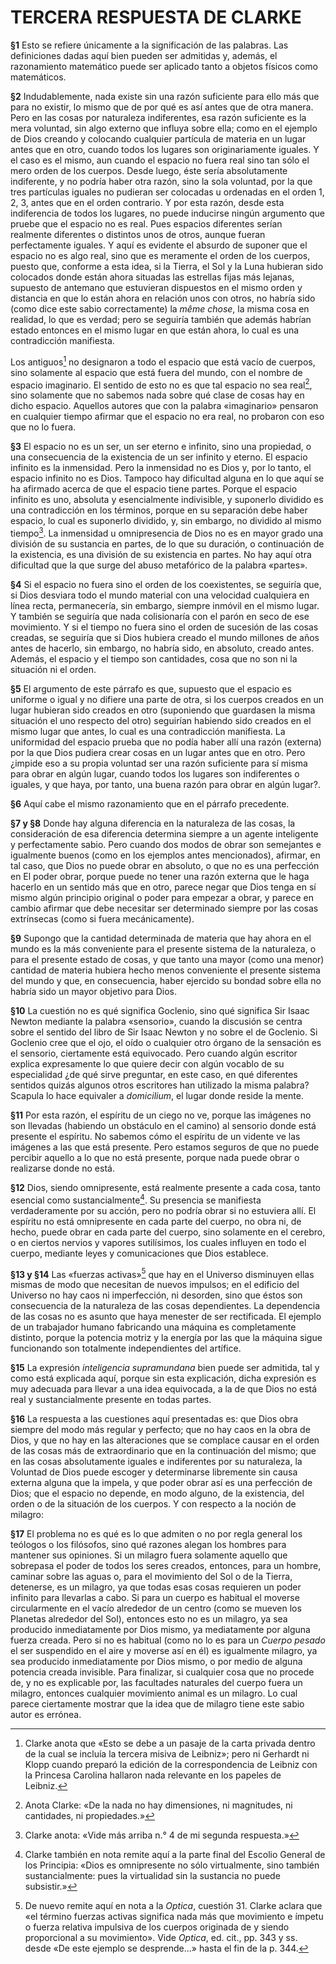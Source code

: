 # TERCERA RESPUESTA DE CLARKE

**§1** Esto se refiere únicamente a la significación de las palabras.
Las definiciones dadas aquí bien pueden ser admitidas y,
además, el razonamiento matemático puede ser aplicado tanto
a objetos físicos como matemáticos.

**§2** Indudablemente, nada existe sin una razón suficiente
para ello más que para no existir, lo mismo que de por qué es
así antes que de otra manera. Pero en las cosas por naturaleza
indiferentes, esa razón suficiente es la mera voluntad, sin algo
externo que influya sobre ella; como en el ejemplo de Dios
creando y colocando cualquier partícula de materia en un lugar
antes que en otro, cuando todos los lugares son originariamente
iguales. Y el caso es el mismo, aun cuando el espacio no fuera
real sino tan sólo el mero orden de los cuerpos. Desde luego,
éste sería absolutamente indiferente, y no podría haber otra razón,
sino la sola voluntad, por la que tres partículas iguales no
pudieran ser colocadas u ordenadas en el orden 1, 2, 3, antes que
en el orden contrario. Y por esta razón, desde esta indiferencia
de todos los lugares, no puede inducirse ningún argumento que
pruebe que el espacio no es real. Pues espacios diferentes serían
realmente diferentes o distintos unos de otros, aunque fueran
perfectamente iguales. Y aquí es evidente el absurdo de suponer
que el espacio no es algo real, sino que es meramente el orden
de los cuerpos, puesto que, conforme a esta idea, si la Tierra, el
Sol y la Luna hubieran sido colocados donde están ahora situadas
las estrellas fijas más lejanas, supuesto de antemano que
estuvieran dispuestos en el mismo orden y distancia en que lo
están ahora en relación unos con otros, no habría sido (como dice
este sabio correctamente) la *même chose*, la misma cosa en realidad,
lo que es verdad; pero se seguiría también que además
habrían estado entonces en el mismo lugar en que están ahora,
lo cual es una contradicción manifiesta.

Los antiguos[^2] no designaron a todo el espacio que está vacío
de cuerpos, sino solamente al espacio que está fuera del mundo,
con el nombre de espacio imaginario. El sentido de esto no es
que tal espacio no sea real[^3], sino solamente que no sabemos nada
sobre qué clase de cosas hay en dicho espacio. Aquellos autores
que con la palabra «imaginario» pensaron en cualquier tiempo
afirmar que el espacio no era real, no probaron con eso que no
lo fuera.

[^2]: Clarke anota que «Esto se debe a un pasaje de la carta privada dentro
de la cual se incluía la tercera misiva de Leibniz»; pero ni Gerhardt ni
Klopp cuando preparó la edición de la correspondencia de Leibniz con la
Princesa Carolina hallaron nada relevante en los papeles de Leibniz.

[^3]: Anota Clarke: «De la nada no hay dimensiones, ni magnitudes, ni
cantidades, ni propiedades.»

**§3** El espacio no es un ser, un ser eterno e infinito, sino
una propiedad, o una consecuencia de la existencia de un ser infinito
y eterno. El espacio infinito es la inmensidad. Pero la inmensidad
no es Dios y, por lo tanto, el espacio infinito no es
Dios. Tampoco hay dificultad alguna en lo que aquí se ha afirmado
acerca de que el espacio tiene partes. Porque el espacio
infinito es uno, absoluta y esencialmente indivisible, y suponerlo
dividido es una contradicción en los términos, porque en su
separación debe haber espacio, lo cual es suponerlo dividido, y,
sin embargo, no dividido al mismo tiempo[^4]. La inmensidad u
omnipresencia de Dios no es en mayor grado una división de su
sustancia en partes, de lo que su duración, o continuación de la
existencia, es una división de su existencia en partes. No hay aquí
otra dificultad que la que surge del abuso metafórico de la palabra
«partes».

[^4]: Clarke anota: «Vide más arriba n.° 4 de mi segunda respuesta.»

**§4** Si el espacio no fuera sino el orden de los coexistentes,
se seguiría que, si Dios desviara todo el mundo material con una
velocidad cualquiera en línea recta, permanecería, sin embargo,
siempre inmóvil en el mismo lugar. Y también se seguiría que
nada colisionaría con el parón en seco de ese movimiento. Y si
el tiempo no fuera sino el orden de sucesión de las cosas creadas,
se seguiría que si Dios hubiera creado el mundo millones de años
antes de hacerlo, sin embargo, no habría sido, en absoluto, creado
antes. Además, el espacio y el tiempo son cantidades, cosa
que no son ni la situación ni el orden.

**§5** El argumento de este párrafo es que, supuesto que el
espacio es uniforme o igual y no difiere una parte de otra, si los
cuerpos creados en un lugar hubieran sido creados en otro (suponiendo
que guardasen la misma situación el uno respecto del
otro) seguirían habiendo sido creados en el mismo lugar que antes,
lo cual es una contradicción manifiesta. La uniformidad del
espacio prueba que no podía haber allí una razón (externa) por
la que Dios pudiera crear cosas en un lugar antes que en otro.
Pero ¿impide eso a su propia voluntad ser una razón suficiente
para sí misma para obrar en algún lugar, cuando todos los lugares
son indiferentes o iguales, y que haya, por tanto, una buena
razón para obrar en algún lugar?.

**§6** Aquí cabe el mismo razonamiento que en el párrafo precedente.

**§7 y §8** Donde hay alguna diferencia en la naturaleza de las
cosas, la consideración de esa diferencia determina siempre a un
agente inteligente y perfectamente sabio. Pero cuando dos modos
de obrar son semejantes e igualmente buenos (como en los ejemplos
antes mencionados), afirmar, en tal caso, que Dios no puede
obrar en absoluto, o que no es una perfección en El poder obrar,
porque puede no tener una razón externa que le haga hacerlo en
un sentido más que en otro, parece negar que Dios tenga en sí
mismo algún principio original o poder para empezar a obrar, y
parece en cambio afirmar que debe necesitar ser determinado
siempre por las cosas extrínsecas (como si fuera mecánicamente).

**§9** Supongo que la cantidad determinada de materia que
hay ahora en el mundo es la más conveniente para el presente
sistema de la naturaleza, o para el presente estado de cosas, y
que tanto una mayor (como una menor) cantidad de materia hubiera
hecho menos conveniente el presente sistema del mundo
y que, en consecuencia, haber ejercido su bondad sobre ella no
habría sido un mayor objetivo para Dios.

**§10** La cuestión no es qué significa Goclenio, sino qué
significa Sir Isaac Newton mediante la palabra «sensorio», cuando
la discusión se centra sobre el sentido del libro de Sir Isaac
Newton y no sobre el de Goclenio. Si Goclenio cree que el ojo,
el oído o cualquier otro órgano de la sensación es el sensorio,
ciertamente está equivocado. Pero cuando algún escritor explica
expresamente lo que quiere decir con algún vocablo de su especialidad
¿de qué sirve preguntar, en este caso, en qué diferentes
sentidos quizás algunos otros escritores han utilizado la misma
palabra? Scapula lo hace equivaler a *domicilium*, el lugar donde
reside la mente.

**§11** Por esta razón, el espíritu de un ciego no ve, porque
las imágenes no son llevadas (habiendo un obstáculo en el camino)
al sensorio donde está presente el espíritu. No sabemos cómo
el espíritu de un vidente ve las imágenes a las que está presente.
Pero estamos seguros de que no puede percibir aquello a lo que
no está presente, porque nada puede obrar o realizarse donde
no está.

**§12** Dios, siendo omnipresente, está realmente presente a
cada cosa, tanto esencial como sustancialmente[^5]. Su presencia
se manifiesta verdaderamente por su acción, pero no podría obrar
si no estuviera allí. El espíritu no está omnipresente en cada parte
del cuerpo, no obra ni, de hecho, puede obrar en cada parte del
cuerpo, sino solamente en el cerebro, o en ciertos nervios y vapores
sutilísimos, los cuales influyen en todo el cuerpo, mediante
leyes y comunicaciones que Dios establece.

[^5]: Clarke también en nota remite aquí a la parte final del Escolio General
de los Principia: «Dios es omnipresente no sólo virtualmente, sino
también sustancialmente: pues la virtualidad sin la sustancia no puede subsistir.»

**§13 y §14** Las «fuerzas activas»[^6] que hay en el Universo disminuyen
ellas mismas de modo que necesitan de nuevos impulsos;
en el edificio del Universo no hay caos ni imperfección, ni
desorden, sino que éstos son consecuencia de la naturaleza de las
cosas dependientes. La dependencia de las cosas no es asunto
que haya menester de ser rectificada. El ejemplo de un trabajador
humano fabricando una máquina es completamente distinto,
porque la potencia motriz y la energía por las que la máquina
sigue funcionando son totalmente independientes del artífice.

[^6]: De nuevo remite aquí en nota a la *Optica*, cuestión 31. Clarke aclara
que «el término fuerzas activas significa nada más que movimiento e ímpetu
o fuerza relativa impulsiva de los cuerpos originada de y siendo proporcional
a su movimiento». Vide *Optica*, ed. cit., pp. 343 y ss. desde «De este ejemplo
se desprende...» hasta el fin de la p. 344.

**§15** La expresión *inteligencia supramundana* bien puede ser
admitida, tal y como está explicada aquí, porque sin esta explicación,
dicha expresión es muy adecuada para llevar a una idea
equivocada, a la de que Dios no está real y sustancialmente presente
en todas partes.

**§16** La respuesta a las cuestiones aquí presentadas es: que
Dios obra siempre del modo más regular y perfecto; que no hay
caos en la obra de Dios, y que no hay en las alteraciones que se
complace causar en el orden de las cosas más de extraordinario
que en la continuación del mismo; que en las cosas absolutamente
iguales e indiferentes por su naturaleza, la Voluntad de Dios
puede escoger y determinarse libremente sin causa externa alguna
que la impela, y que poder obrar así es una perfección de Dios;
que el espacio no depende, en modo alguno, de la existencia, del
orden o de la situación de los cuerpos. Y con respecto a la noción
de milagro:

**§17** El problema no es qué es lo que admiten o no por regla
general los teólogos o los filósofos, sino qué razones alegan
los hombres para mantener sus opiniones. Si un milagro fuera
solamente aquello que sobrepasa el poder de todos los seres creados,
entonces, para un hombre, caminar sobre las aguas o, para
el movimiento del Sol o de la Tierra, detenerse, es un milagro,
ya que todas esas cosas requieren un poder infinito para llevarlas
a cabo. Si para un cuerpo es habitual el moverse circularmente
en el vacío alrededor de un centro (como se mueven los Planetas
alrededor del Sol), entonces esto no es un milagro, ya sea producido
inmediatamente por Dios mismo, ya mediatamente por
alguna fuerza creada. Pero si no es habitual (como no lo es para
un *Cuerpo pesado* el ser suspendido en el aire y moverse así en él) es igualmente
milagro, ya sea producido inmediatamente por Dios mismo,
o por medio de alguna potencia creada invisible. Para finalizar,
si cualquier cosa que no procede de, y no es explicable
por, las facultades naturales del cuerpo fuera un milagro, entonces
cualquier movimiento animal es un milagro. Lo cual parece
ciertamente mostrar que la idea que de milagro tiene este sabio
autor es errónea.
